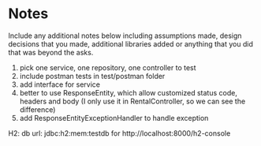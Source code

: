 # Notes

Include any additional notes below including assumptions made, 
design decisions that you made, additional libraries added or anything that you did that was beyond the asks.

1. pick one service, one repository, one controller to test
2. include postman tests in test/postman folder
3. add interface for service
4. better to use ResponseEntity, which allow customized status code, headers and body (I only use it in RentalController, so we can see the difference)
5. add ResponseEntityExceptionHandler to handle exception

H2:
db url: jdbc:h2:mem:testdb for http://localhost:8000/h2-console